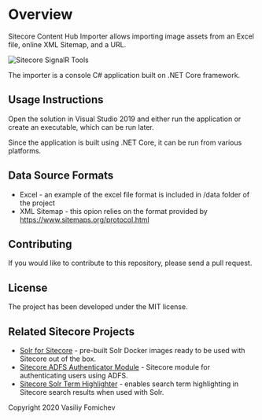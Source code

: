 Overview
===================================

Sitecore Content Hub Importer allows importing image assets from an Excel file, online XML Sitemap, and a URL. 

![Sitecore SignalR Tools](http://www.cmsbestpractices.com/wp-content/uploads/2015/07/sitecore-signalr-tools-logo.png)

The importer is a console C# application built on .NET Core framework.


Usage Instructions
-----------------------------------------
Open the solution in Visual Studio 2019 and either run the application or create an executable, which can be run later. 

Since the application is built using .NET Core, it can be run from various platforms.


Data Source Formats
---------------------------------------

- Excel - an example of the excel file format is included in /data folder of the project
- XML Sitemap - this opion relies on the format provided by https://www.sitemaps.org/protocol.html


Contributing
----------------------
If you would like to contribute to this repository, please send a pull request.


License
------------
The project has been developed under the MIT license.


Related Sitecore Projects
--------------------------------
- [Solr for Sitecore](https://github.com/vasiliyfomichev/solr-for-sitecore) - pre-built Solr Docker images ready to be used with Sitecore out of the box.
- [Sitecore ADFS Authenticator Module](https://github.com/vasiliyfomichev/Sitecore-ADFS-Authenticator-Module) - Sitecore module for authenticating users using ADFS.
- [Sitecore Solr Term Highlighter](https://github.com/vasiliyfomichev/Sitecore-Solr-Search-Term-Highlight) - enables search term highlighting in Sitecore search results when used with Solr.



Copyright 2020 Vasiliy Fomichev

